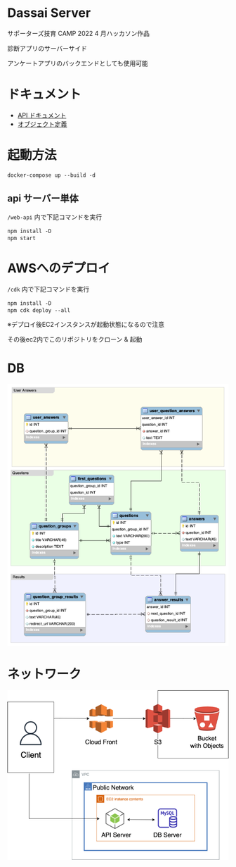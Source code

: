 # Dassai Server

サポーターズ技育 CAMP 2022 4 月ハッカソン作品

診断アプリのサーバーサイド

アンケートアプリのバックエンドとしても使用可能

# ドキュメント

- [API ドキュメント](./doc/api.md)
- [オブジェクト定義](./doc/object.md)

# 起動方法

```
docker-compose up --build -d
```

## api サーバー単体

`/web-api` 内で下記コマンドを実行
```
npm install -D
npm start
```

# AWSへのデプロイ
`/cdk` 内で下記コマンドを実行
```
npm install -D
npm cdk deploy --all
```
※デプロイ後EC2インスタンスが起動状態になるので注意

その後ec2内でこのリポジトリをクローン & 起動

# DB

![er図](./doc/data/dassai_er_diagram.png)

# ネットワーク

![ネットワーク図](./doc/data/dassai_network.png)